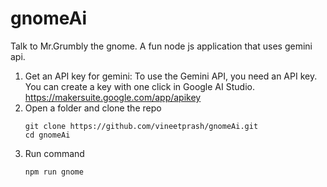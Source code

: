 # gnomeAi

Talk to Mr.Grumbly the gnome. A fun node js application that uses gemini api.

1. Get an API key for gemini: To use the Gemini API, you need an API key. You can create a key with one click in Google AI Studio. https://makersuite.google.com/app/apikey
2. Open a folder and clone the repo
    ```
    git clone https://github.com/vineetprash/gnomeAi.git
    cd gnomeAi
    ```
3. Run command
    ```
    npm run gnome
    ```
